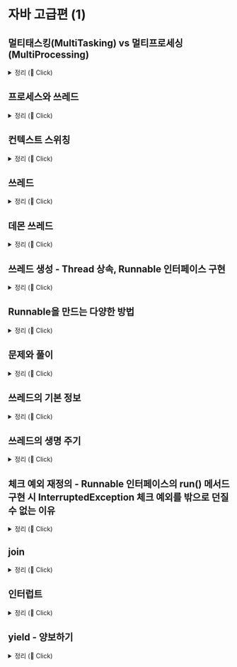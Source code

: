 # 자바 고급편 (1)

## 멀티태스킹(MultiTasking) vs 멀티프로세싱(MultiProcessing)

<details>
   <summary> 정리 (📖 Click)</summary>
<br />

* 멀티태스킹
  * 운영체제 소프트웨어의 관점
  * 단일 CPU가 여러 작업을 동시에 수행하는 것처럼 보이게 하는 것
  * 소프트웨어 기반으로 CPU 시간을 분할하여 각 작업에 할당한다.

* 멀티프로세싱
  * 하드웨어 장비의 관점 
  * 여러 CPU를 사용하여 동시에 여러 작업을 수행하는 것

-----------------------
</details>

## 프로세스와 쓰레드

<details>
   <summary> 정리 (📖 Click)</summary>
<br />

* 프로세스
  * 실행 중인 프로그램
  * 각 프로세스는 독립적인 메모리 공간을 보유하며 운영체제에서 별도의 작업 단위로 분리해서 관리된다.
  * 각 프로세스는 별도의 메모리 공간을 가지기 때문에 서로 간섭하지 않는다.
  * 프로세스는 서로 격리되어 관리되기 때문에 하나의 프로세스가 충돌해도 다른 프로세스에는 영향을 미치지 않는다.
  * 특정 프로세스에 심각한 문제가 발생하면 해당 프로세스만 종료되고 다른 프로세스에 영향을 주지 않는다.

![img.png](img.png)

* 프로세스 구성
  * 코드 : 실행할 프로그램의 코드가 저장되는 부분
  * 힙 : 동적으로 할당되는 메모리 영역
  * 스택 : 메서드 호출 시 생성되는 지역 변수와 반환 주소가 저장되는 영역
  * 데이터 : 전역 변수 및 정적 변수가 저장되는 부분

* 쓰레드
  * 프로세스는 하나 이상의 쓰레드를 반드시 포함한다.
  * 모든 쓰레드는 프로세스 내의 코드, 데이터, 힙을 공유한다.
  * 각 쓰레드는 개별 스택을 가지고 있다.

* 단일 쓰레드 vs 멀티 쓰레드
  * 단일 쓰레드 : 한 프로세스 내에 하나의 쓰레드만 존재
  * 멀티 쓰레드 : 한 프로세스 내에 여러 쓰레드가 존재

-----------------------
</details>

## 컨텍스트 스위칭

<details>
   <summary> 정리 (📖 Click)</summary>
<br />

* 현재 작업하는 문맥을 변경하는 것
  * 예를 들어, 쓰레드 A와 쓰레드 B가 있다고 가정하자.
  * 쓰레드 A를 잠시 멈추고 쓰레드 B를 실행하고자 할 때, 쓰레드 B의 작업이 끝나고 쓰레드 A로 그냥 돌아갈 수 없다.
  * CPU에서 쓰레드를 실행하는데, 쓰레드 A의 코드가 어디까지 수행되었는지 위치를 찾아야 한다.
  * 또한 쓰레드 A에서 계산하던 변수들의 값을 다시 CPU로 불러들여야 한다.
  * 이런 과정을 컨텍스트 스위칭이라고 한다.

* 컨텍스트 스위칭 시 걸리는 시간은 아주 짧으나 쓰레드가 매우 많아지게 된다면 이 비용이 커질 수 있다.
<p>

* CPU 바운드 작업 vs I/O 바운드 작업
  * CPU 바운드 작업
    * CPU의 연산 능력을 많이 요구하는 작업
    * 이러한 작업은 주로 계산, 데이터 처리, 알고리즘 실행 등 CPU 처리 속도가 작업 완료 시간을 결정하는 경우
  * I/O 바운드 작업
    * 디스크, 네트워크, 파일 시스템 등과 같은 입출력(I/O) 작업을 많이 요구하는 작업
    * 이런 작업은 I/O 작업이 완료될 때까지 대기 시간이 많이 발생하며, CPU는 상대적으로 유휴 상태에 있는 경우가 많다.
    * 데이터베이스 쿼리 처리, 파일 읽기/쓰기, 네트워크 통신, 사용자 입력 처리

-----------------------
</details>

## 쓰레드

<details>
   <summary> 정리 (📖 Click)</summary>
<br />

* 쓰레드 간 실행 순서는 보장되지 않는다.
* `start()` vs `run()`

![img_1.png](img_1.png)

* **실행 결과를 보면 새로 생성한 쓰레드가 `run()`을 실행하는 것이 아니라 `main` 쓰레드가 `run()`을 실행하는 것을 볼 수 있다.**
* 자바를 처음 실행하면 `main` 쓰레드가 `main()` 메서드를 호출하면서 시작한다.
* `main` 쓰레드가 HelloThread에 있는 `run()`이라는 메서드를 호출한다.
* `main` 쓰레드가 `run()` 메서드를 실행했기 때문에 `main` 쓰레드가 사용하는 스택 위에 `run()` 스택 프레임이 올라간다.
* 결론 : `start()` 메서드를 호출해야지 `run()` 메서드를 호출하면 안 된다.

-----------------------
</details>

## 데몬 쓰레드

<details>
   <summary> 정리 (📖 Click)</summary>
<br />

* 백그라운드에서 보조적인 작업을 수행하는 쓰레드
* 모든 사용자 쓰레드가 종료되면 데몬 쓰레드는 자동으로 종료된다.
* JVM은 데몬 쓰레드의 실행 완료를 기다리지 않고 종료된다. 데몬 쓰레드가 아닌 모든 쓰레드가 종료되면 자바 프로그램도 종료된다.

```java
package thread;

public class DaemonThreadMain {
	public static void main(String[] args) {
		System.out.println(Thread.currentThread().getName() + ": Main 쓰레드 실행");

		DaemonThread daemonThread = new DaemonThread();
		daemonThread.setDaemon(true);	// 데몬 쓰레드 여부
		daemonThread.start();

		System.out.println(Thread.currentThread().getName() + ": Main 쓰레드 종료");
	}

	static class DaemonThread extends Thread {

		@Override
		public void run() {
			System.out.println(Thread.currentThread().getName() + ": 데몬 쓰레드 실행");
			try {
				Thread.sleep(10000);
			} catch (InterruptedException e) {
				throw new RuntimeException(e);
			}
			System.out.println(Thread.currentThread().getName() + ": 데몬 쓰레드 종료");
		}
	}
}
```

* 위와 같이 `setDaemon()`를 `true`로 지정하여 데몬 쓰레드로 만들면 Main 쓰레드가 데몬 쓰레드를 기다리지 않는다.
* 하지만 `false`로 지정하면 데몬 쓰레드가 아닌 사용자 쓰레드가 되므로 Main 쓰레드는 모든 쓰레드가 끝날 때까지 기다리게 된다.

-----------------------
</details>

## 쓰레드 생성 - Thread 상속, Runnable 인터페이스 구현

<details>
   <summary> 정리 (📖 Click)</summary>
<br />

* 쓰레드를 사용하는 방법으로는 두 가지 방법이 있다.
  * Thread 클래스를 상속받기
  * Runnable 인터페이스를 구현하기
* 위와 같은 두 가지 방법이 존재하지만 쓰레드를 생성할 때는 Thread 클래스를 상속하는 방법보다 Runnable 인터페이스를 구현하는 방식이 더 나은 선택이다.

<p>

* Thread 클래스 상속 방식
  * 장점
    * 간단한 구현 : Thread 클래스를 상속받아 `run()` 메서드만 재정의하면 된다.
  * 단점
    * 상속의 제한 : 자바는 단일 상속만을 허용(다이아몬드 문제 때문에)하므로 이미 다른 클래스를 상속받고 있는 경우 Thread 클래스를 상속받기 어렵다.
    * 유연성 부족 : 인터페이스를 사용하는 방법에 비해 유연성이 떨어진다.

* Runnable 인터페이스 구현 방식
  * 장점
    * 상속의 자유로움 : Runnable 인터페이스 방식은 다른 클래스를 상속받아도 문제없이 구현할 수 있다.
    * 코드의 분리 : 쓰레드와 실행할 작업을 분리하여 코드 가독성을 높일 수 있다.
    * 여러 쓰레드가 동일한 Runnable 객체를 공유할 수 있어 자원 관리를 효율적으로 할 수 있다.
  * 단점
    * 코드가 약간 복잡해질 수 있다. Runnable 객체를 생성하고 Thread에 전달해야 한다.

```java
package thread;

public class HelloRunnableMain {
	public static void main(String[] args) {
		System.out.println(Thread.currentThread().getName() + ": start");

		HelloRunnable hello = new HelloRunnable();  // Runnable 객체 생성
		Thread thread = new Thread(hello);          // Thread에 전달
		thread.start();

		System.out.println(Thread.currentThread().getName() + ": end");
	}
}
```

-----------------------
</details>

##  Runnable을 만드는 다양한 방법

<details>
   <summary> 정리 (📖 Click)</summary>
<br />

* 정적 중첩 클래스

```java
static class InnerRunnable implements Runnable {
    @Override
    public void run() {
       log("run()");
    }
}
```

* 익명 클래스

```java
Runnable runnable = new Runnable() {
    @Override
    public void run() {
        log("run()");
    }
};
```

* 람다식 형태

```java
Runnable runnable = () -> log("run()");
```

-----------------------
</details>

## 문제와 풀이

<details>
   <summary> 정리 (📖 Click)</summary>
<br />

#### 1. Thread 클래스를 상속받은 CounterThread 쓰레드 클래스를 만들고 1부터 5까지 숫자를 1초 간격으로 출력해야 한다.

```java
package thread.qa;

import static util.Logger.log;

public class Question01 {
    public static void main(String[] args) {
        CounterThread thread = new CounterThread();
        thread.start();
    }

    static class CounterThread extends Thread {

        @Override
        public void run() {
            for (int i = 1; i <= 5; i++) {
                log("value: " + i);
                try {
                  Thread.sleep(1000);
                } catch (InterruptedException e) {
                    throw new RuntimeException(e);
                }
            }
        }
    }
}
```
#### 2. CounterRunnable 이름의 클래스를 만들자. 이 클래스는 Runnable 인터페이스를 구현해야 한다. 기능은 위의 문제와 동일하다.

```java
package thread.qa;

import static util.Logger.log;

public class Question02 {
    public static void main(String[] args) {
        CounterRunnable runnable = new CounterRunnable();
        Thread thread = new Thread(runnable);
        thread.start();
    }
  
    static class CounterRunnable implements Runnable {
  
        @Override
        public void run() {
            for (int i = 1; i <= 5; i++) {
                log("value: " + i);
                try {
                  Thread.sleep(1000);
                } catch (InterruptedException e) {
                  throw new RuntimeException(e);
                }
            }
        }
    }
}
```
#### 3. 익명 클래스를 사용해 구현

```java
package thread.qa;

import static util.Logger.log;

public class Question03 {
    public static void main(String[] args) {
        Runnable runnable = new Runnable() {
    
            @Override
            public void run() {
                for (int i = 1; i <= 5; i++) {
                    log("value: " + i);
                    try {
                        Thread.sleep(1000);
                    } catch (InterruptedException e) {
                        throw new RuntimeException(e);
                    }
                }
            }
        };
		
        Thread thread = new Thread(runnable);
        thread.start();
    }
}
```

-----------------------
</details>

## 쓰레드의 기본 정보

<details>
   <summary> 정리 (📖 Click)</summary>
<br />

* 쓰레드 생성
* 쓰레드 객체 정보
* 쓰레드 ID
* 쓰레드 이름
* 쓰레드 우선순위
* 쓰레드 상태

```java
import static util.Logger.log;

public class ThreadInfoMain {
	public static void main(String[] args) {
		Thread thread = Thread.currentThread();
		log("mainThread : " + thread);
		log("mainThread.threadId() : " + thread.threadId());
		log("mainThread.getName() : " + thread.getName());
		log("mainThread.getPriority() : " + thread.getPriority());
		log("mainThread.getThreadGroup() : " + thread.getThreadGroup());
		log("mainThread.getState() : " + thread.getState());
	}
}
```

-----------------------
</details>

## 쓰레드의 생명 주기

<details>
   <summary> 정리 (📖 Click)</summary>
<br />

![img_2.png](img_2.png)

* 쓰레드의 상태
  * New(새로운 상태) : 쓰레드가 생성되었으나 아직 시작되지는 않은 상태
  * Runnable(실행 가능 상태) : 쓰레드가 실행 중이거나 실행될 준비가 된 상태
  * 일시 중지 상태들(Suspended State)
    * Blocked(차단 상태) : 쓰레드가 동기화 락을 기다리는 상태
    * Waiting(대기 상태) : 쓰레드가 무기한으로 다른 쓰레드의 작업을 기다리는 상태
    * Timed Waiting(시간 제한 대기 상태) : 쓰레드가 일정 시간 동안 다른 쓰레드의 작업을 기다리는 상태
  * Terminated(종료 상태) : 쓰레드의 실행이 완료된 상태

<p>

* New(새로운 상태)
  * 쓰레드가 생성되고 아직 시작되지는 않은 상태
  * Thread 객체가 생성되었으나 `start()` 메서드는 아직 호출되지 않은 상태

* Runnable(실행 가능한 상태)
  * 쓰레드가 실행될 준비가 된 상태
  * `start()` 메서드를 호출하면 이 상태로 진입한다.
  * Runnable 상태에 있는 모든 쓰레드가 동시에 실행되는 것은 아니다.
  * 운영체제 스케줄러가 각 쓰레드에 CPU 시간을 할당하여 실행하기 때문에, Runnable 상태에 있는 쓰레드는 스케줄러의 실행 대기열에 포함되어 있다가 차례로 CPU에서 실행된다.
  * 참고로 운영체제 스케줄러의 실행 대기열에 있든, CPU에서 실제 실행되고 있든 모두 Runnable 상태이다. 자바에서 둘을 구분할 수 없다.

* Blocked(차단 상태)
  * 쓰레드가 다른 쓰레드에 의해 동기화 락을 얻기 위해 기다리는 상태이다.

* Waiting(대기 상태)
  * 쓰레드가 다른 쓰레드의 작업이 완료되기를 무기한 기다리는 상태이다.
  * 쓰레드는 다른 쓰레드가 `notify()` 또는 `notifyAll()` 메서드를 호출하거나 `join()`이 완료될 때까지 기다린다.

* Timed Waiting(시간 제한 대기 상태)
  * 쓰레드가 특정 시간 동안 다른 쓰레드의 작업이 완료되기를 기다리는 상태이다.
  * 주어진 시간이 경과하거나 다른 쓰레드가 해당 쓰레드를 깨우면 벗어날 수 있다.

* Terminated(종료 상태)
  * 쓰레드 실행이 완료된 상태이다.
  * 쓰레드가 정상적으로 종료되거나 예외가 발생한 경우 이 상태로 진입한다.
  * 쓰레드는 한 번 종료가 되면 다시 시작할 수 없다.

* 쓰레드의 생명주기가 어떻게 작동하는지 꼼꼼히 짚고 넘어가자.

```java
import static util.Logger.log;

public class ThreadStateMain {
	public static void main(String[] args) throws InterruptedException {
		Thread thread = new Thread(new MyRunnable(), "myThread");
		log("myThread.state1 = " + thread.getState()); // NEW
		log("myThread.start()");
		thread.start();
		Thread.sleep(1000);
		log("myThread.state3 = " + thread.getState()); // TIMED_WAITING
		Thread.sleep(4000);
		log("myThread.state5 = " + thread.getState()); // TERMINATED
		log("end");
	}

	static class MyRunnable implements Runnable {

		@Override
		public void run() {
			try {
				log("start");
				log("myThread.state2 = " + Thread.currentThread().getState()); // RUNNABLE
				log("sleep() start");
				// 자고 있는 자기 자신을 찍기 위해선 다른 쓰레드가 필요하다.
				Thread.sleep(3000);
				log("sleep() end");
				log("myThread.state4 = " + Thread.currentThread().getState()); // RUNNABLE
				log("end");
			} catch (InterruptedException e) {
				throw new RuntimeException(e);
			}
		}
	}
}
```

-----------------------
</details>

## 체크 예외 재정의 - Runnable 인터페이스의 run() 메서드 구현 시  InterruptedException 체크 예외를 밖으로 던질 수 없는 이유

<details>
   <summary> 정리 (📖 Click)</summary>
<br />

* Runnable 인터페이스 원형

```java
@FunctionalInterface
public interface Runnable {
    /**
     * Runs this operation.
     */
    void run();
}
```

* 자바에서 메서드 재정의할 때 예외와 관련된 규칙이 존재한다.
  * 체크 예외
    * 부모 메서드가 체크 예외를 던지지 않는 경우 재정의된 자식 메서드 역시 체크 예외를 던질 수 없다.
    * 자식 메서드는 부모 메서드가 던지는 체크 예외의 하위 타입만 던질 수 있다.
    * 위 말인즉슨, 결국 인터페이스를 구현하는 구현 클래스의 경우 인터페이스 자체에서 체크 예외를 던지지 않기 때문에 구현 클래스에서 체크 예외를 던질 수 없다는 것이다.
  * 언체크 예외
    * 예외 처리를 강제하지 않기 때문에 상관없이 던질 수 있다.


-----------------------
</details>

## join

<details>
   <summary> 정리 (📖 Click)</summary>
<br />

* waiting(대기 상태)
  * 쓰레드가 다른 쓰레드의 작업이 완료되기까지 무기한 기다리는 상태

```java
package util;

import static util.Logger.log;
import static util.ThreadUtils.sleep;

public class JoinMainV1 {
	public static void main(String[] args) throws InterruptedException {
		log("start");

		SumTask task1 = new SumTask(1, 50);
		SumTask task2 = new SumTask(51, 100);
		Thread thread1 = new Thread(task1, "thread1");
		Thread thread2 = new Thread(task2, "thread2");

		thread1.start();
		thread2.start();

		log("join() - main 쓰레드가 thread1, thread2 쓰레드가 종료될 때까지 대기");
		thread1.join();
		thread2.join();
		log("main 쓰레드 대기 완료");

		log("thread1.result = " + task1.result);
		log("thread2.result = " + task2.result);
		int sumAll = task1.result + task2.result;
		log("sumAll = " + sumAll);
		log("end");
	}


	static class SumTask implements Runnable {

		int startValue;
		int endValue;
		int result = 0;

		public SumTask(int startValue, int endValue) {
			this.startValue = startValue;
			this.endValue = endValue;
		}

		@Override
		public void run() {
			log("작업 시작");
			sleep(5000);	// 5초 소요(연산 소요 시간)
			int sum = 0;
			for (int i = startValue; i <= endValue; i++) {
				sum += i;
			}
			result = sum;
			log("작업 완료");
		}
	}
}
```

#### `join()` 핵심 코드

```java
thread1.join();
thread2.join();
```

* `main` 쓰레드에서 위의 코드를 실행하게 되면 `thread1`, `thread2` 쓰레드가 종료될 때까지 기다린다.
* 결과적으로 다른 쓰레드의 작업이 끝날 때까지 무한히 대기하는 상태가 되므로 쓰레드의 생명주기에서 Waiting(대기 상태)에 해당한다.
* `join()`을 호출하는 쓰레드는 대상 쓰레드가 Terminated(종료 상태)가 될 때까지 대기한다.
* 대상 쓰레드가 Terminated가 되면 호출 쓰레드는 Runnable 상태가 되면서 다음 코드를 수행한다.
* 하지만 이 `join()` 방식의 단점은 다른 쓰레드가 완료될 때까지 무한히 대기해야 한다는 점이다.
* 다른 쓰레드의 작업을 일정 시간 동안만 기다리고 싶다면 `join()` 파라미터에 특정 시간을 지정해주면 된다.

#### `join(ms)` 핵심 코드

```java
thread1.join(5000);
thread2.join(5000);
```

-----------------------
</details>

## 인터럽트

<details>
   <summary> 정리 (📖 Click)</summary>
<br />

* 특정 쓰레드 인스턴스에 `interrupted()` 메서드를 호출하면 해당 쓰레드에 인터럽트가 발생한다.
* 인터럽트가 발생하면 해당 쓰레드에 InterruptedException 예외가 발생한다. 
  * 이 때, 인터럽트를 받은 쓰레드는 대기 상태에서 깨어나 Runnable 상태가 된다.
  * 이 때, InterruptedException 예외가 발생하고 catch 부분에서 예외를 잡는다.

```java
package interrupt;

import static util.Logger.log;
import static util.ThreadUtils.sleep;

public class ThreadStopMain {
	public static void main(String[] args) {
		MyTask myTask = new MyTask();
		Thread thread = new Thread(myTask, "work");
		thread.start();
		
		sleep(4000);
		log("작업 중단 지시");
		thread.interrupt();
		log("work 쓰레드 인터럽트 상태1 : " + thread.isInterrupted());
	}

	static class MyTask implements Runnable {

		@Override
		public void run() {
			try {
				while (true) {
					log("작업 중");
					Thread.sleep(3000);
				}
			} catch (InterruptedException e) {
				log("work 쓰레드 인터럽트 상태2 : " + Thread.currentThread().isInterrupted());
				log("interrupt message : " + e.getMessage());
				log("state : " + Thread.currentThread().getState());
			}
			log("자원 정리");
			log("작업 종료");
		}
	}
}
```

![img_3.png](img_3.png)

* main 쓰레드에서 work 쓰레드에 인터럽트를 건다.
  * 이 때, work 쓰레드의 인터럽트 상태는 true가 된다.
  * `isInterrupted()` 메서드는 인터럽트 상태만을 체크하지 인터럽트의 상태를 변경하진 않는다.
  * InterruptedException 예외가 발생하면 catch 부분에서 예외를 잡게 되고 결국 work 쓰레드의 인터럽트 상태는 false가 된다.
* 자바에서 인터럽트가 한 번 발생하면 쓰레드 인터럽트 상태를 다시 정상(false가 정상)으로 돌리는 것은 이런 이유 때문이다.
* 쓰레드의 인터럽트 상태를 정상으로 돌리지 않게 되면 이후에도 계속 인터럽트가 발생할 수 밖에 없다.
* `interrupted()`
  * 위 메서드는 쓰레드가 인터럽트 상태라면 true를 반환하고 해당 쓰레드의 인터럽트 상태를 false로 변경한다.
  * 쓰레드가 인터럽트 상태가 아니라면 false를 반환하고 해당 쓰레드의 인터럽트 상태를 변경하지 않는다.

```java
package interrupt;

import static util.Logger.log;
import static util.ThreadUtils.sleep;

public class ThreadStopMain {
	public static void main(String[] args) {
		MyTask myTask = new MyTask();
		Thread thread = new Thread(myTask, "work");
		thread.start();
		
		sleep(1000);
		log("작업 중단 지시");
		thread.interrupt();
		log("work 쓰레드 인터럽트 상태1 : " + thread.isInterrupted());
	}

	static class MyTask implements Runnable {

		@Override
		public void run() {
			// 인터럽트 상태를 변경
			while (!Thread.interrupted()) {
				log("작업 중");
			}
			log("work 쓰레드 인터럽트 상태2 : " + Thread.currentThread().isInterrupted());
			log("자원 정리");
			log("작업 종료");
		}
	}
}
```

-----------------------
</details>

## yield - 양보하기

<details>
   <summary> 정리 (📖 Click)</summary>
<br />

```java
package interrupt;

public class YieldMain {

	static final int THREAD_COUNT = 1000;

	public static void main(String[] args) {
		for (int i = 0; i < THREAD_COUNT; i++) {
			Thread thread = new Thread(new MyRunnable());
			thread.start();
		}
	}

	static class MyRunnable implements Runnable {

		@Override
		public void run() {
			for (int i = 0; i < 10; i++) {
				System.out.println(Thread.currentThread().getName() + " - " + i);
				Thread.yield();
			}
		}
	}
}
```

* `Thread.yield()` : 현재 실행 중인 쓰레드가 자발적으로 CPU를 양보하여 다른 쓰레드가 실행될 수 있도록 한다.
* `yield()` 메서드를 호출한 쓰레드는 Runnable 상태를 유지하면서 CPU를 양보한다. 
* `sleep()` 메서드의 경우 양보할 필요가 없는 상황에서도 양보를 하지만 `yield()`의 경우 양보할 쓰레드가 없다면 본인 쓰레드가 계속 실행될 수 있다.

-----------------------
</details>
